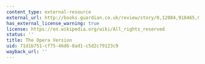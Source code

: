 ```yaml
---
content_type: external-resource
external_url: http://books.guardian.co.uk/review/story/0,12084,918465,00.html
has_external_license_warning: true
license: https://en.wikipedia.org/wiki/All_rights_reserved
status: ''
title: The Opera Version
uid: 71d1b751-cf75-46d6-8ad1-c5d2c79123c9
wayback_url: ''
---
```

